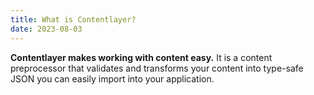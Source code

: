 ```yaml
---
title: What is Contentlayer?
date: 2023-08-03
---
```


**Contentlayer makes working with content easy.** It is a content preprocessor that validates and transforms your content into type-safe JSON you can easily import into your application.
